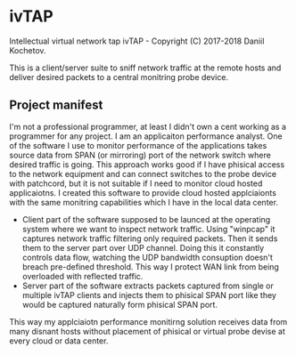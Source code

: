 # ivTAP
Intellectual virtual network tap
ivTAP - Copyright (C) 2017-2018  Daniil Kochetov.

This is a client/server suite to sniff network traffic at the remote hosts and deliver desired packets to a central monitring probe device. 

## Project manifest
I'm not a professional programmer, at least I didn't own a cent working as a programmer for any project. I am an applicaiton performance analyst. One of the software I use to monitor performance of the applications takes source data from SPAN (or mirroring) port of the network switch where desired traffic is going. This approach works good if I have phisical access to the network equipment and can connect switches to the probe device with patchcord, but it is not suitable if I need to monitor cloud hosted applicaiotns. I created this software to provide cloud hosted applciaionts with the same monitring capabilities which I have in the local data center.
- Client part of the software supposed to be launced at the operating system where we want to inspect network traffic. Using "winpcap" it captures network traffic filtering only required packets. Then it sends them to the server part over UDP channel. Doing this it constantly controls data flow, watching the UDP bandwidth consuption doesn't breach pre-defined threshold. This way I protect WAN link from being overloaded with reflected traffic.
- Server part of the software extracts packets captured from single or multiple ivTAP clients and injects them to phisical SPAN port like they would be captured naturally form phisical SPAN port.

This way my applciaiotn performance monitirng solution receives data from many disnant hosts without placement of phisical or virtual probe devise at every cloud or data center.


